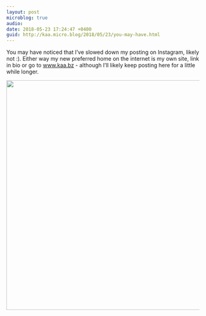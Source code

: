 ```yaml
---
layout: post
microblog: true
audio: 
date: 2018-05-23 17:24:47 +0400
guid: http://kaa.micro.blog/2018/05/23/you-may-have.html
---
```

You may have noticed that I’ve slowed down my posting on Instagram, likely not :). Either way my new preferred home on the internet is my own site, link in bio or go to www.kaa.bz - although I’ll likely keep posting here for a little while longer.

<img src="http://micro.kaa.bz/uploads/2018/2467065ba1.jpg" width="600" height="600" />
